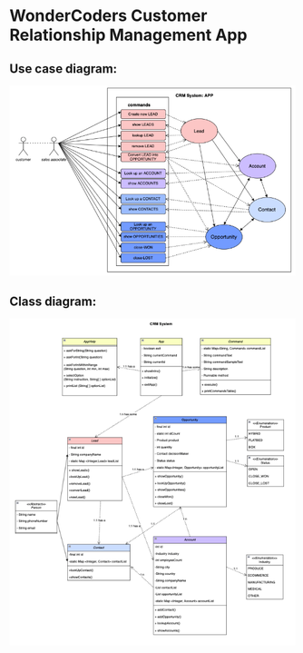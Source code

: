 # WonderCoders Customer Relationship Management App

## Use case diagram:
![use case diagram](./src/images/useCase.png)


## Class diagram:
![class diagram](./src/images/class.png)

